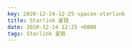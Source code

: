 ```yaml
---
key: 2020-12-14-12-25-spacex-starlink
title: Starlink 星链
date: 2020-12-14 12:25 +0800
tags: Starlink 星链
---
```




<!--more-->
